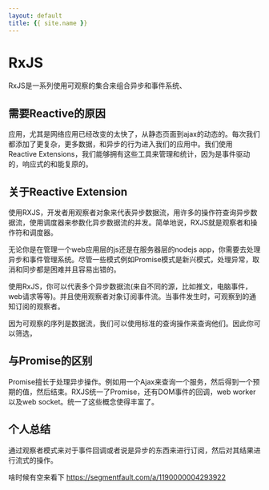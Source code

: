 ```yaml
---
layout: default
title: {{ site.name }}
---
```

# RxJS
RxJS是一系列使用可观察的集合来组合异步和事件系统、

## 需要Reactive的原因
应用，尤其是网络应用已经改变的太快了，从静态页面到ajax的动态的。每次我们都添加了更复杂，更多数据，和异步的行为进入我们的应用中。我们使用Reactive Extensions，我们能够拥有这些工具来管理和统计，因为是事件驱动的，响应式的和能复原的。

## 关于Reactive Extension
使用RXJS，开发者用观察者对象来代表异步数据流，用许多的操作符查询异步数据流，使用调度器来参数化异步数据流的并发。简单地说，RXJS就是观察者和操作符和调度器。

无论你是在管理一个web应用层的js还是在服务器层的nodejs app，你需要去处理异步和事件管理系统。尽管一些模式例如Promise模式是新兴模式，处理异常，取消和同步都是困难并且容易出错的。

使用RxJS，你可以代表多个异步数据流(来自不同的源，比如推文，电脑事件，web请求等等)。并且使用观察者对象订阅事件流。当事件发生时，可观察到的通知订阅的观察者。

因为可观察的序列是数据流，我们可以使用标准的查询操作来查询他们。因此你可以筛选，

## 与Promise的区别
Promise擅长于处理异步操作。例如用一个Ajax来查询一个服务，然后得到一个预期的值，然后结束。RXJS统一了Promise，还有DOM事件的回调，web worker以及web socket。统一了这些概念使得丰富了。

## 个人总结
通过观察者模式来对于事件回调或者说是异步的东西来进行订阅，然后对其结果进行流式的操作。

啥时候有空来看下   https://segmentfault.com/a/1190000004293922  
